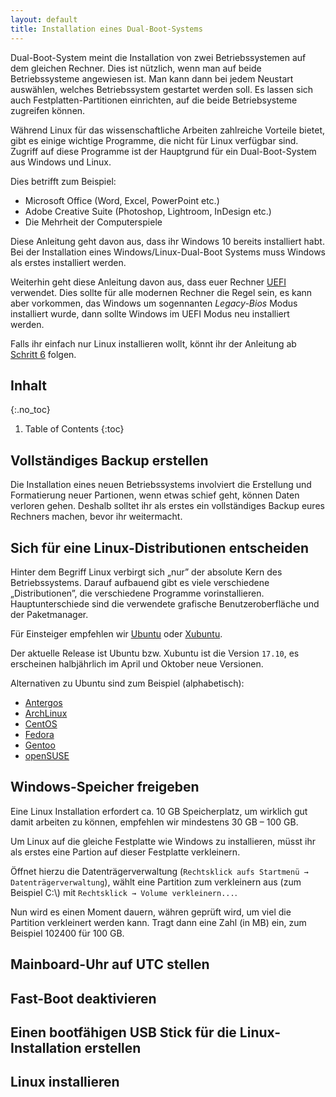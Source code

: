 ```yaml
---
layout: default
title: Installation eines Dual-Boot-Systems
---
```


Dual-Boot-System meint die Installation von zwei Betriebssystemen auf dem gleichen Rechner.
Dies ist nützlich, wenn man auf beide Betriebssysteme angewiesen ist.
Man kann dann bei jedem Neustart auswählen, welches Betriebssystem gestartet werden soll.
Es lassen sich auch Festplatten-Partitionen einrichten, auf die beide Betriebsysteme 
zugreifen können.

Während Linux für das wissenschaftliche Arbeiten zahlreiche Vorteile bietet, 
gibt es einige wichtige Programme, die nicht für Linux verfügbar sind.
Zugriff auf diese Programme ist der Hauptgrund für ein Dual-Boot-System aus Windows und Linux.

Dies betrifft zum Beispiel:

* Microsoft Office (Word, Excel, PowerPoint etc.)
* Adobe Creative Suite (Photoshop, Lightroom, InDesign etc.)
* Die Mehrheit der Computerspiele

Diese Anleitung geht davon aus, dass ihr Windows 10 bereits installiert habt.
Bei der Installation eines Windows/Linux-Dual-Boot Systems muss Windows als erstes installiert
werden.

Weiterhin geht diese Anleitung davon aus, dass euer Rechner [UEFI](https://en.wikipedia.org/wiki/Unified_Extensible_Firmware_Interface)
verwendet. 
Dies sollte für alle modernen Rechner die Regel sein, es kann aber vorkommen,
das Windows um sogennanten *Legacy-Bios* Modus installiert wurde, dann sollte Windows im UEFI Modus neu installiert werden.

Falls ihr einfach nur Linux installieren wollt, könnt ihr der Anleitung ab [Schritt 6](#einen-bootfähigen-usb-stick-für-die-linux-installation-erstellen) folgen.


## Inhalt
{:.no_toc}

1. Table of Contents
{:toc}


## Vollständiges Backup erstellen

Die Installation eines neuen Betriebssystems involviert die Erstellung und
Formatierung neuer Partionen, wenn etwas schief geht, können Daten verloren gehen.
Deshalb solltet ihr als erstes ein vollständiges Backup eures Rechners machen, bevor
ihr weitermacht.


## Sich für eine Linux-Distributionen entscheiden

Hinter dem Begriff Linux verbirgt sich „nur” der absolute Kern des Betriebssystems.
Darauf aufbauend gibt es viele verschiedene „Distributionen”, die verschiedene 
Programme vorinstallieren.
Hauptunterschiede sind die verwendete grafische Benutzeroberfläche und der Paketmanager.

Für Einsteiger empfehlen wir [Ubuntu](https://www.ubuntu.com/) oder [Xubuntu](https://xubuntu.org/). 

Der aktuelle Release ist Ubuntu bzw. Xubuntu ist die Version `17.10`, es erscheinen halbjährlich
im April und Oktober neue Versionen.

Alternativen zu Ubuntu sind zum Beispiel (alphabetisch):

* [Antergos](https://antergos.com/)
* [ArchLinux](https://www.archlinux.org/)
* [CentOS](https://www.centos.org/)
* [Fedora](https://getfedora.org/de/)
* [Gentoo](https://www.gentoo.org/)
* [openSUSE](https://www.opensuse.org/)


## Windows-Speicher freigeben

Eine Linux Installation erfordert ca. 10 GB Speicherplatz, um wirklich gut
damit arbeiten zu können, empfehlen wir mindestens 30 GB – 100 GB.

Um Linux auf die gleiche Festplatte wie Windows zu installieren, müsst ihr als 
erstes eine Partion auf dieser Festplatte verkleinern.

Öffnet hierzu die Datenträgerverwaltung (`Rechtsklick aufs Startmenü → Datenträgerverwaltung`),
wählt eine Partition zum verkleinern aus (zum Beispiel C:\\) mit  `Rechtsklick → Volume verkleinern...`.

Nun wird es einen Moment dauern, währen geprüft wird, um viel die Partition verkleinert werden kann.
Tragt dann eine Zahl (in MB) ein, zum Beispiel 102400 für 100 GB.

## Mainboard-Uhr auf UTC stellen

## Fast-Boot deaktivieren

## Einen bootfähigen USB Stick für die Linux-Installation erstellen

## Linux installieren
